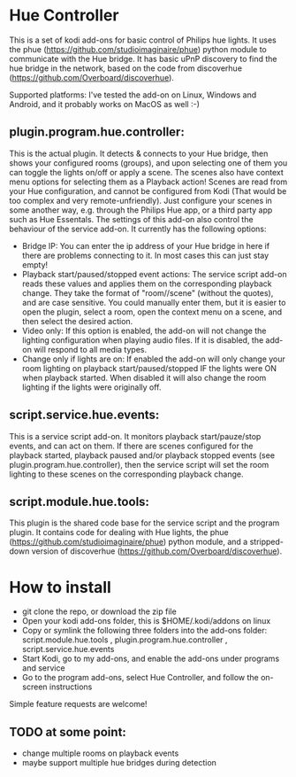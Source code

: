 Hue Controller
==============

This is a set of kodi add-ons for basic control of Philips hue lights. It uses the phue (https://github.com/studioimaginaire/phue) python module to communicate with the Hue bridge.
It has basic uPnP discovery to find the hue bridge in the network, based on the code from discoverhue (https://github.com/Overboard/discoverhue).

Supported platforms: I've tested the add-on on Linux, Windows and Android, and it probably works on MacOS as well :-)

plugin.program.hue.controller:
------------------------------
This is the actual plugin. It detects & connects to your Hue bridge, then shows your configured rooms (groups), and upon selecting one of them you can toggle the lights on/off or apply a scene. The scenes also have context menu options for selecting them as a Playback action!
Scenes are read from your Hue configuration, and cannot be configured from Kodi (That would be too complex and very remote-unfriendly). Just configure your scenes in some another way, e.g. through the Philips Hue app, or a third party app such as Hue Essentals.
The settings of this add-on also control the behaviour of the service add-on. It currently has the following options:
- Bridge IP: You can enter the ip address of your Hue bridge in here if there are problems connecting to it. In most cases this can just stay empty!
- Playback start/paused/stopped event actions: The service script add-on reads these values and applies them on the corresponding playback change. They take the format of "room//scene" (without the quotes), and are case sensitive. You could manually enter them, but it is easier to open the plugin, select a room, open the context menu on a scene, and then select the desired action.
- Video only: If this option is enabled, the add-on will not change the lighting configuration when playing audio files. If it is disabled, the add-on will respond to all media types.
- Change only if lights are on: If enabled the add-on will only change your room lighting on playback start/paused/stopped IF the lights were ON when playback started. When disabled it will also change the room lighting if the lights were originally off.

script.service.hue.events:
--------------------------
This is a service script add-on. It monitors playback start/pauze/stop events, and can act on them. If there are scenes configured for the playback started, playback paused and/or playback stopped events (see plugin.program.hue.controller), then the service script will set the room lighting to these scenes on the corresponding playback change.

script.module.hue.tools:
------------------------
This plugin is the shared code base for the service script and the program plugin. It contains code for dealing with Hue lights, the phue (https://github.com/studioimaginaire/phue) python module, and a stripped-down version of discoverhue (https://github.com/Overboard/discoverhue).

How to install
==============
* git clone the repo, or download the zip file
* Open your kodi add-ons folder, this is $HOME/.kodi/addons on linux
* Copy or symlink the following three folders into the add-ons folder: script.module.hue.tools , plugin.program.hue.controller , script.service.hue.events
* Start Kodi, go to my add-ons, and enable the add-ons under programs and service
* Go to the program add-ons, select Hue Controller, and follow the on-screen instructions


Simple feature requests are welcome!


TODO at some point:
-------------------
- change multiple rooms on playback events
- maybe support multiple hue bridges during detection
